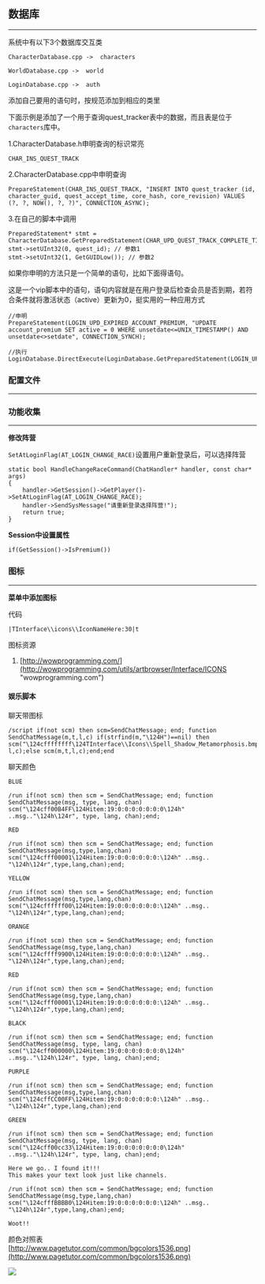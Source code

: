 ## 数据库
---
系统中有以下3个数据库交互类

	CharacterDatabase.cpp ->  characters
	
	WorldDatabase.cpp ->  world
	
	LoginDatabase.cpp ->  auth

添加自己要用的语句时，按规范添加到相应的类里

下面示例是添加了一个用于查询quest_tracker表中的数据，而且表是位于`characters`库中。

1.CharacterDatabase.h申明查询的标识常亮

	CHAR_INS_QUEST_TRACK


2.CharacterDatabase.cpp中申明查询

	PrepareStatement(CHAR_INS_QUEST_TRACK, "INSERT INTO quest_tracker (id, character_guid, quest_accept_time, core_hash, core_revision) VALUES (?, ?, NOW(), ?, ?)", CONNECTION_ASYNC);
	
3.在自己的脚本中调用

	PreparedStatement* stmt = 		CharacterDatabase.GetPreparedStatement(CHAR_UPD_QUEST_TRACK_COMPLETE_TIME);
	stmt->setUInt32(0, quest_id); // 参数1
	stmt->setUInt32(1, GetGUIDLow()); // 参数2



如果你申明的方法只是一个简单的语句，比如下面得语句。

这是一个vip脚本中的语句，语句内容就是在用户登录后检查会员是否到期，若符合条件就将激活状态（active）更新为0，挺实用的一种应用方式

	//申明
    PrepareStatement(LOGIN_UPD_EXPIRED_ACCOUNT_PREMIUM, "UPDATE account_premium SET active = 0 WHERE unsetdate<=UNIX_TIMESTAMP() AND unsetdate<>setdate", CONNECTION_SYNCH);
      
	//执行LoginDatabase.DirectExecute(LoginDatabase.GetPreparedStatement(LOGIN_UPD_EXPIRED_ACCOUNT_PREMIUM));


### 配置文件
---

### 功能收集
---

**修改阵营**

`SetAtLoginFlag(AT_LOGIN_CHANGE_RACE)`设置用户重新登录后，可以选择阵营

	static bool HandleChangeRaceCommand(ChatHandler* handler, const char* args)
	{
		handler->GetSession()->GetPlayer()->SetAtLoginFlag(AT_LOGIN_CHANGE_RACE);
		handler->SendSysMessage("请重新登录选择阵营!");
		return true;
	}

**Session中设置属性**

	if(GetSession()->IsPremium())


### 图标
---
**菜单中添加图标**

代码

	|TInterface\\icons\\IconNameHere:30|t
	

图标资源

1. [http://wowprogramming.com/](http://wowprogramming.com/utils/artbrowser/Interface/ICONS "wowprogramming.com")

#### 娱乐脚本 ####

聊天带图标

	/script if(not scm) then scm=SendChatMessage; end; function SendChatMessage(m,t,l,c) if(strfind(m,"\124H")==nil) then scm("\124cffffffff\124TInterface\\Icons\\Spell_Shadow_Metamorphosis.bmp:90:90:0:0\124t"..m.."\124r",t, l,c);else scm(m,t,l,c);end;end


聊天颜色

	BLUE
	
	/run if(not scm) then scm = SendChatMessage; end; function SendChatMessage(msg, type, lang, chan) scm("\124cff00B4FF\124Hitem:19:0:0:0:0:0:0:0\124h" ..msg.."\124h\124r", type, lang, chan);end;
	
	RED
	
	/run if(not scm) then scm = SendChatMessage; end; function SendChatMessage(msg,type,lang,chan) scm("\124cfff00001\124Hitem:19:0:0:0:0:0:0:\124h" ..msg.. "\124h\124r",type,lang,chan);end;
	
	YELLOW
	
	/run if(not scm) then scm = SendChatMessage; end; function SendChatMessage(msg,type,lang,chan) scm("\124cffffff00\124Hitem:19:0:0:0:0:0:0:\124h" ..msg.. "\124h\124r",type,lang,chan);end;
	
	ORANGE
	
	/run if(not scm) then scm = SendChatMessage; end; function SendChatMessage(msg,type,lang,chan) scm("\124cffff9900\124Hitem:19:0:0:0:0:0:0:\124h" ..msg.. "\124h\124r",type,lang,chan);end;
	
	RED
	
	/run if(not scm) then scm = SendChatMessage; end; function SendChatMessage(msg,type,lang,chan) scm("\124cfff00001\124Hitem:19:0:0:0:0:0:0:\124h" ..msg.. "\124h\124r",type,lang,chan);end;
	
	BLACK
	
	/run if(not scm) then scm = SendChatMessage; end; function SendChatMessage(msg, type, lang, chan) scm("\124cff000000\124Hitem:19:0:0:0:0:0:0:0\124h" ..msg.."\124h\124r", type, lang, chan);end;
	
	PURPLE
	
	/run if(not scm) then scm = SendChatMessage; end; function SendChatMessage(msg,type,lang,chan) scm("\124cffCC00FF\124Hitem:19:0:0:0:0:0:0:\124h" ..msg.. "\124h\124r",type,lang,chan);end
	
	GREEN
	
	/run if(not scm) then scm = SendChatMessage; end; function SendChatMessage(msg, type, lang, chan) scm("\124cff00cc33\124Hitem:19:0:0:0:0:0:0:0\124h" ..msg.."\124h\124r", type, lang, chan);end;
	
	Here we go.. I found it!!!
	This makes your text look just like channels.
	
	/run if(not scm) then scm = SendChatMessage; end; function SendChatMessage(msg,type,lang,chan) scm("\124cfffBBBB0\124Hitem:19:0:0:0:0:0:0:\124h" ..msg.. "\124h\124r",type,lang,chan);end;
	
	Woot!!

颜色对照表  
[http://www.pagetutor.com/common/bgcolors1536.png](http://www.pagetutor.com/common/bgcolors1536.png)

![](http://www.pagetutor.com/common/bgcolors1536.png)